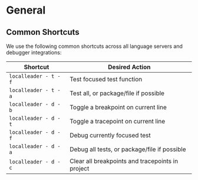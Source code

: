 # General

## Common Shortcuts

We use the following common shortcuts across all language servers and debugger integrations:

| Shortcut              | Desired Action                                   |
|-----------------------|--------------------------------------------------|
| `localleader - t - f` | Test focused test function                       |
| `localleader - t - a` | Test all, or package/file if possible            |
| `localleader - d - b` | Toggle a breakpoint on current line              |
| `localleader - d - t` | Toggle a tracepoint on current line              |
| `localleader - d - f` | Debug currently focused test                     |
| `localleader - d - a` | Debug all tests, or package/file if possible     |
| `localleader - d - c` | Clear all breakpoints and tracepoints in project |

